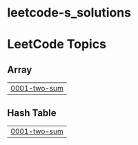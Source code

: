 # leetcode-s_solutions
<!---LeetCode Topics Start-->
# LeetCode Topics
## Array
|  |
| ------- |
| [0001-two-sum](https://github.com/gauranshahuja/leetcode-s_solutions/tree/master/0001-two-sum) |
## Hash Table
|  |
| ------- |
| [0001-two-sum](https://github.com/gauranshahuja/leetcode-s_solutions/tree/master/0001-two-sum) |
<!---LeetCode Topics End-->